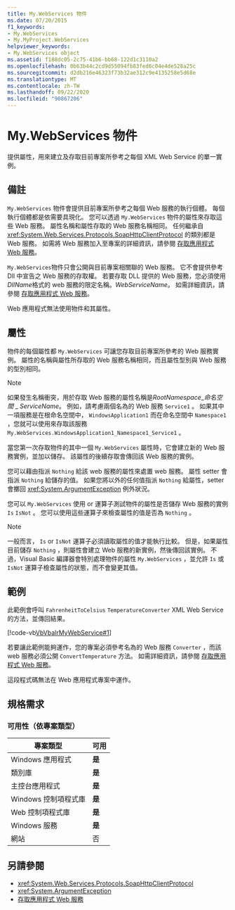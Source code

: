 ```yaml
---
title: My.WebServices 物件
ms.date: 07/20/2015
f1_keywords:
- My.WebServices
- My.MyProject.WebServices
helpviewer_keywords:
- My.WebServices object
ms.assetid: f188dc05-2c75-41b6-bb68-122d1c3110a2
ms.openlocfilehash: 0b63b44c2cd9d55094fb83fed6c04e4de528a25c
ms.sourcegitcommit: d2db216e46323f73b32ae312c9e4135258e5d68e
ms.translationtype: MT
ms.contentlocale: zh-TW
ms.lasthandoff: 09/22/2020
ms.locfileid: "90867206"
---
```

# <a name="mywebservices-object"></a>My.WebServices 物件

提供屬性，用來建立及存取目前專案所參考之每個 XML Web Service 的單一實例。  
  
## <a name="remarks"></a>備註  

 `My.WebServices` 物件會提供目前專案所參考之每個 Web 服務的執行個體。 每個執行個體都是依需要具現化。 您可以透過 `My.WebServices` 物件的屬性來存取這些 Web 服務。 屬性名稱和屬性存取的 Web 服務名稱相同。 任何繼承自 <xref:System.Web.Services.Protocols.SoapHttpClientProtocol> 的類別都是 Web 服務。 如需將 Web 服務加入至專案的詳細資訊，請參閱 [存取應用程式 Web 服務](../../developing-apps/programming/accessing-application-web-services.md)。  
  
 `My.WebServices`物件只會公開與目前專案相關聯的 Web 服務。 它不會提供參考 Dll 中宣告之 Web 服務的存取權。 若要存取 DLL 提供的 Web 服務，您必須使用 *DllName*格式的 web 服務的限定名稱。*WebServiceName*。 如需詳細資訊，請參閱 [存取應用程式 Web 服務](../../developing-apps/programming/accessing-application-web-services.md)。  
  
 Web 應用程式無法使用物件和其屬性。  
  
## <a name="properties"></a>屬性  

 物件的每個屬性都 `My.WebServices` 可讓您存取目前專案所參考的 Web 服務實例。 屬性的名稱與屬性所存取的 Web 服務名稱相同，而且屬性型別與 Web 服務的型別相同。  
  
> [!NOTE]
> 如果發生名稱衝突，用於存取 Web 服務的屬性名稱是*RootNamespace*_*命名空間* \_ *ServiceName*。 例如，請考慮兩個名為的 Web 服務 `Service1` 。 如果其中一項服務是在根命名空間中， `WindowsApplication1` 而在命名空間中 `Namespace1` ，您就可以使用來存取該服務 `My.WebServices.WindowsApplication1_Namespace1_Service1` 。  
  
 當您第一次存取物件的其中一個 `My.WebServices` 屬性時，它會建立新的 Web 服務實例，並加以儲存。 該屬性的後續存取會傳回該 Web 服務的實例。  
  
 您可以藉由指派 `Nothing` 給該 web 服務的屬性來處置 web 服務。 屬性 setter 會指派 `Nothing` 給儲存的值。 如果您將以外的任何值指派 `Nothing` 給屬性，setter 會擲回 <xref:System.ArgumentException> 例外狀況。  
  
 您可以 `My.WebServices` 使用 or 運算子測試物件的屬性是否儲存 Web 服務的實例 `Is` `IsNot` 。 您可以使用這些運算子來檢查屬性的值是否為 `Nothing` 。  
  
> [!NOTE]
> 一般而言， `Is` or `IsNot` 運算子必須讀取屬性的值才能執行比較。 但是，如果屬性目前儲存 `Nothing` ，則屬性會建立 Web 服務的新實例，然後傳回該實例。 不過，Visual Basic 編譯器會特別處理物件的屬性 `My.WebServices` ，並允許 `Is` 或 `IsNot` 運算子檢查屬性的狀態，而不會變更其值。  
  
## <a name="example"></a>範例  

 此範例會呼叫 `FahrenheitToCelsius` `TemperatureConverter` XML Web Service 的方法，並傳回結果。  
  
 [!code-vb[VbVbalrMyWebService#1](~/samples/snippets/visualbasic/VS_Snippets_VBCSharp/VbVbalrMyWebService/VB/Form1.vb#1)]  
  
 若要讓此範例能夠運作，您的專案必須參考名為的 Web 服務 `Converter` ，而該 web 服務必須公開 `ConvertTemperature` 方法。 如需詳細資訊，請參閱 [存取應用程式 Web 服務](../../developing-apps/programming/accessing-application-web-services.md)。  
  
 這段程式碼無法在 Web 應用程式專案中運作。  
  
## <a name="requirements"></a>規格需求  
  
### <a name="availability-by-project-type"></a>可用性（依專案類型）  
  
|專案類型|可用|  
|---|---|  
|Windows 應用程式|**是**|  
|類別庫|**是**|  
|主控台應用程式|**是**|  
|Windows 控制項程式庫|**是**|  
|Web 控制項程式庫|**是**|  
|Windows 服務|**是**|  
|網站|否|  
  
## <a name="see-also"></a>另請參閱

- <xref:System.Web.Services.Protocols.SoapHttpClientProtocol>
- <xref:System.ArgumentException>
- [存取應用程式 Web 服務](../../developing-apps/programming/accessing-application-web-services.md)
